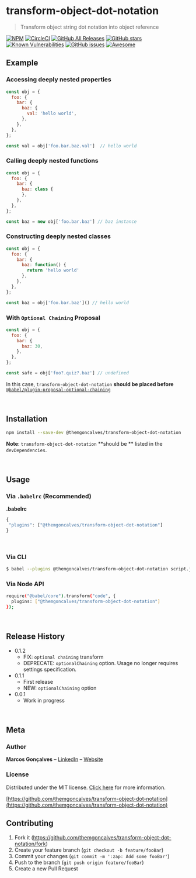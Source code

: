 # transform-object-dot-notation
> Transform object string dot notation into object reference

[![NPM][npm-image]][npm-url]
[![CircleCI][circle-ci-image]][circle-ci-url]
[![GitHub All Releases][releases-image]][releases-url]
[![GitHub stars][stars-image]][stars-url]
[![Known Vulnerabilities][vulnerabilities-image]][vulnerabilities-url]
[![GitHub issues][issues-image]][issues-url]
[![Awesome][awesome-image]][awesome-url]


## Example

### Accessing deeply nested properties

```js
const obj = {
  foo: {
    bar: {
      baz: {
        val: 'hello world',
      },
    },
  },
};

const val = obj['foo.bar.baz.val']  // hello world
```

### Calling deeply nested functions

```js
const obj = {
  foo: {
    bar: {
      baz: class {
      },
    },
  },
};

const baz = new obj['foo.bar.baz'] // baz instance
```

### Constructing deeply nested classes

```js
const obj = {
  foo: {
    bar: {
      baz: function() {
        return 'hello world'
      },
    },
  },
};

const baz = obj['foo.bar.baz']() // hello world
```

### With `Optional Chaining` Proposal

```js
const obj = {
  foo: {
    bar: {
      baz: 30,
    },
  },
};

const safe = obj['foo?.quiz?.baz'] // undefined
```

In this case, `transform-object-dot-notation` **should be placed before** [`@babel/plugin-proposal-optional-chaining`](https://babeljs.io/docs/en/babel-plugin-proposal-optional-chaining)

<br />

## Installation

```sh
npm install --save-dev @themgoncalves/transform-object-dot-notation
```

**Note**: `transform-object-dot-notation` **should be ** listed in the `devDependencies`.

<br />

## Usage

### Via `.babelrc` (Recommended)

**.babelrc**

```javascript
{
 "plugins": ["@themgoncalves/transform-object-dot-notation"]
}
```

<br />

### Via CLI

```bash
$ babel --plugins @themgoncalves/transform-object-dot-notation script.js
```

### Via Node API

```bash
require("@babel/core").transform("code", {
  plugins: ["@themgoncalves/transform-object-dot-notation"]
});
```

<br />

## Release History
* 0.1.2
    * FIX: `optional chaining` transform
    * DEPRECATE: `optionalChaining` option. Usage no longer requires settings specification.
* 0.1.1
    * First release
    * NEW: `optionalChaining` option
* 0.0.1
    * Work in progress

<br />

## Meta

### Author
**Marcos Gonçalves** – [LinkedIn](http://linkedin.com/in/themgoncalves/) – [Website](http://www.themgoncalves.com)

### License
Distributed under the MIT license. [Click here](/LICENSE) for more information.

[https://github.com/themgoncalves/transform-object-dot-notation](https://github.com/themgoncalves/transform-object-dot-notation)

## Contributing

1. Fork it (<https://github.com/themgoncalves/transform-object-dot-notation/fork>)
2. Create your feature branch (`git checkout -b feature/fooBar`)
3. Commit your changes (`git commit -m ':zap: Add some fooBar'`)
4. Push to the branch (`git push origin feature/fooBar`)
5. Create a new Pull Request

<!-- Markdown link & img dfn's -->

[circle-ci-url]: https://circleci.com/gh/themgoncalves/transform-object-dot-notation
[circle-ci-image]: https://circleci.com/gh/themgoncalves/transform-object-dot-notation.svg?style=svg
[vulnerabilities-image]: https://snyk.io/test/github/themgoncalves/transform-object-dot-notation/badge.svg
[vulnerabilities-url]: https://snyk.io/test/github/themgoncalves/transform-object-dot-notation
[issues-image]: https://img.shields.io/github/issues/themgoncalves/transform-object-dot-notation.svg
[issues-url]: https://github.com/themgoncalves/transform-object-dot-notation/issues
[stars-image]: https://img.shields.io/github/stars/themgoncalves/transform-object-dot-notation.svg
[stars-url]: https://github.com/themgoncalves/transform-object-dot-notation/stargazers
[forks-image]: https://img.shields.io/github/forks/themgoncalves/transform-object-dot-notation.svg
[forks-url]: https://github.com/themgoncalves/transform-object-dot-notation/network
[awesome-image]: https://cdn.rawgit.com/sindresorhus/awesome/d7305f38d29fed78fa85652e3a63e154dd8e8829/media/badge.svg
[releases-image]: https://img.shields.io/github/downloads/atom/atom/total.svg
[releases-url]: https://github.com/themgoncalves/transform-object-dot-notation
[awesome-url]: https://github.com/themgoncalves/transform-object-dot-notation
[npm-image]: https://img.shields.io/npm/v/@themgoncalves/transform-object-dot-notation.svg
[npm-url]: https://www.npmjs.com/package/@themgoncalves/transform-object-dot-notation
